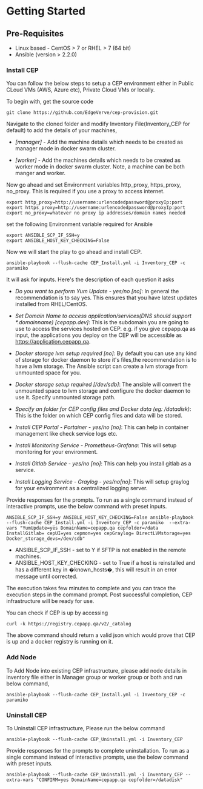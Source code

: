 # Getting Started

## Pre-Requisites

* Linux based  - CentOS > 7 or RHEL > 7 (64 bit)
* Ansible (version > 2.2.0)

### Install CEP

You can follow the below steps to setup a CEP environment either in Public CLoud VMs (AWS, Azure etc), Private Cloud VMs or locally.
 
To begin with, get the source code

```
git clone https://github.com/EdgeVerve/cep-provision.git
```
Navigate to the cloned folder and modify Inventory File(Inventory_CEP for default) to add the details of your machines,

* *[manager]* - Add the machine details which needs to be created as manager mode in docker swarm cluster.

* *[worker]* - Add the machines details which needs to be created as worker mode in docker swarm cluster. Note, a machine can be both manger and worker.

Now go ahead and set Environment variables http_proxy, https_proxy, no_proxy. This is required if you use a proxy to access internet. 

```
export http_proxy=http://username:urlencodedpassword@proxyIp:port
export https_proxy=http://username:urlencodedpassword@proxyIp:port
export no_proxy=whatever no proxy ip addresses/domain names needed
```


set the following Environment variable required for Ansible

```
export ANSIBLE_SCP_IF_SSH=y 
export ANSIBLE_HOST_KEY_CHECKING=False
```
Now we will start the play to go ahead and install CEP. 

```
ansible-playbook --flush-cache CEP_Install.yml -i Inventory_CEP -c paramiko
```
It will ask for inputs. Here's the description of each question it asks 

* *Do you want to perform Yum Update - yes/no [no]*: In general the recommendation is to say yes. This ensures that you have latest updates installed from RHEL/CentOS. 

* *Set Domain Name to access application/services(DNS should support \*.domainname) [cepapp.dev]*: This is the subdomain you are going to use to access the services hosted on CEP. e.g. if you give cepapp.qa as input, the applications you deploy on the CEP will be accessible as https://application.cepapp.qa. 

* *Docker storage lvm setup required [no]*: By default you can use any kind of storage for docker daemon to store it's files,the recommendation is to have a lvm storage. The Ansible script can create a lvm storage from unmounted space for you.

* *Docker storage setup required [/dev/sdb]*: The ansible will convert the unmounted space to lvm storage and configure the docker daemon to use it. Specify unmounted storage path.

* *Specify an folder for CEP config files and Docker data (eg: /datadisk)*: This is the folder on which CEP config files and data will be stored.
 
* *Install CEP Portal - Portainer - yes/no [no]*: This can help in container management like check service logs etc.

* *Install Monitoring Service - Prometheus-Grafana*: This will setup monitoring for your environment.

* *Install Gitlab Service - yes/no [no]*: This can help you install gitlab as a service.

* *Install Logging Service - Graylog - yes/no[no]*: This will setup graylog for your environment as a centralized logging server.

Provide responses for the prompts. To run as a single command instead of interactive prompts, use the below command with preset inputs.

```
ANSIBLE_SCP_IF_SSH=y ANSIBLE_HOST_KEY_CHECKING=False ansible-playbook --flush-cache CEP_Install.yml -i Inventory_CEP -c paramiko  --extra-vars "YumUpdate=yes DomainName=cepapp.qa cepfolder=/data InstallGitlab= cepUI=yes cepmon=yes cepGraylog= DirectLVMstorage=yes Docker_storage_devs=/dev/sdb"
```

* ANSIBLE_SCP_IF_SSH - set to Y if SFTP is not enabled in the remote machines.
* ANSIBLE_HOST_KEY_CHECKING - set to True if a host is reinstalled and has a different key in �known_hosts�, this will result in an error message until corrected.

The execution takes few minutes to complete and you can trace the execution steps in the command prompt. Post successful completion, CEP infrastructure will be ready for use.

You can check if CEP is up by accessing

```
curl -k https://registry.cepapp.qa/v2/_catalog
```
The above command should return a valid json which would prove that CEP is up and a docker registry is running on it. 

### Add Node

To Add Node into existing CEP infrastructure, please add node details in inventory file either in Manager group or worker group or both  and run below command,

```
ansible-playbook --flush-cache CEP_Install.yml -i Inventory_CEP -c paramiko
```

### Uninstall CEP

To Uninstall CEP infrastructure, Please run the below command

```
ansible-playbook --flush-cache CEP_Uninstall.yml -i Inventory_CEP
```
Provide responses for the prompts to complete uninstallation. To run as a single command instead of interactive prompts, use the below command with preset inputs.
```
ansible-playbook --flush-cache CEP_Uninstall.yml -i Inventory_CEP --extra-vars "CONFIRM=yes DomainName=cepapp.qa cepfolder=/datadisk"
```